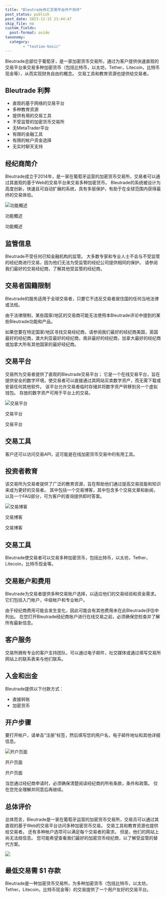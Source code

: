 ```yaml
---
title: "Bleutrade外汇交易平台开户测评"
post_status: publish
post_date: 2023-12-15 21:44:47
skip_file: no
custom_fields: 
  post-format: aside
taxonomy:
  category:
        - "toutiao-basic"
---
```


Bleutrade总部位于葡萄牙，是一家加密货币交易所，通过为客户提供快速直观的交易平台来交易多种加密货币（包括比特币，以太坊，Tether，Litecoin，比特币现金等），从而实现财务自由的概念。 交易工具和教育资源也提供给交易者。

## Bleutrade 利弊

- 直观的基于网络的交易平台
- 多种教育资源
- 提供有用的交易工具
- 不受监管的加密货币交易所
- 无MetaTrader平台
- 有限的金融工具
- 有限的帐户资金选择
- 无实时聊天支持

## 经纪商简介

Bleutrade成立于2014年，是一家在葡萄牙运营的加密货币交易所，交易者可以通过其直观的基于Web的交易平台来交易多种加密货币。 Bleutrade的系统被设计为高度创新，快速且可自动扩展的系统，具有多层保护，有助于在全球范围内获得最终的交易体验。

![功能概述](https://cdn.fendou.la/funstoutiao/2020/11/Bleutrade-Review-Features-Overview--1024x187.jpg "功能概述")

功能概述

功能概述

## 监管信息

Bleutrade不受任何已知金融机构的监管。 大多数专家和专业人士不会与不受监管的经纪商进行交易，因为他们无法为受监管的经纪公司提供相同的保护。 请参阅我们最好的交易经纪商，了解其他受监管的经纪商。

## 交易者国籍限制

Bleutrade的服务适用于全球交易者，只要它不违反交易者居住国的任何当地法律或法规。

由于法律限制，某些国家/地区的交易商可能无法使用本Bleutrade评论中提到的某些Bleutrade功能和产品。

如果您要在特定国家/地区寻找交易经纪商，请参阅我们最好的经纪商美国，英国最好的经纪商，澳大利亚最好的经纪商，南非最好的经纪商，加拿大最好的经纪商或加拿大所有其他国家的最好经纪商。

## 交易平台

交易所为交易者提供了直观的Bleutrade交易平台； 它是一个在线交易平台，旨在提供安全的数字环境，使交易者可以直接通过其网站买卖数字资产，而无需下载或安装任何其他软件。 该平台允许交易者临时存储并将数字资产转移到另一个虚拟钱包。 存放的数字资产可用于平台上的交易。

![交易平台](https://cdn.fendou.la/funstoutiao/2020/11/Bleutrade-Review-Trading-Platform.png "交易平台")

交易平台

交易平台

## 交易工具

客户还可以访问交易API，这可能是在线加密货币交易中的有用工具。

## 投资者教育

该交易所为交易者提供了广泛的教育资源，旨在帮助他们通过提高交易技能和知识来成为更好的交易者。 其中包括一个交易博客，其中包含多个交易文章和新闻，以及一个FAQ部分，可为客户的查询提供即时答案。

![交易博客](https://cdn.fendou.la/funstoutiao/2020/11/Bleutrade-Review-Trading-Blog-834x1024.jpg "交易博客")

交易博客

交易博客

## 交易工具

Bleutrade使交易者可以交易多种加密货币，包括比特币，以太坊，Tether，Litecoin，比特币现金等。

## 交易账户和费用

Bleutrade为交易者提供多种交易账户选择，以适应他们的交易经验和资金需求。 它们包括入门帐户，中级帐户和专业帐户。

由于经纪商费用可能会发生变化，因此可能会有其他费用未在此Bleutrade评估中列出。 在您打开Bleutrade经纪商账户进行在线交易之前，必须确保您检查并了解所有最新信息。

## 客户服务

交易所拥有专业的客户支持团队，可以通过电子邮件，社交媒体或通过填写交易所网站上的联系表来与他们联系。

## 入金和出金

Bleutrade提供以下付款方式：

- 直接转账
- 加密货币

## 开户步骤

要打开帐户，请单击“注册”标签，然后填写您的用户名，电子邮件地址和其他详细信息。

![开户页面](https://cdn.fendou.la/funstoutiao/2020/11/Bleutrade-Review-Account-Opening-Page-511x1024.jpg "开户页面")

开户页面

开户页面

当您通过经纪商申请时，必须确保清楚阅读经纪商的所有条款，条件和政策。 仅在您完全理解并同意后再继续。

## 总体评价

总体而言，Bleutrade是一家在葡萄牙运营的加密货币交易所，交易员可以通过其直观的基于Web的交易平台访问多种加密货币交易。 交易工具和教育资源也提供给交易者。 还有多种帐户选项可以满足每个交易者的需求。 但是，他们的网站上尚无法规信息。 您可能希望查看我们最好的加密货币经纪商，以了解受监管的替代方案。

![](https://cdn.fendou.la/funstoutiao/2020/11/Bleutrade-Logo.png)

## 最低交易需 **$1** 存款

Bleutrade是一种加密货币交易所，为多种加密货币（包括比特币，以太坊，Tether，Litecoin，比特币现金等）的交易提供了一个用户友好的交易平台。
